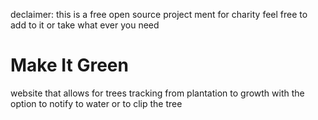 declaimer: this is a free open source project ment for charity feel free to add to it or take what ever you need
# Make It Green
website that allows for trees tracking from plantation to growth with the option to notify to water or to clip the tree
 